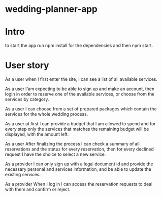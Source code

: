 # wedding-planner-app
# Intro
to start the app run npm install for the dependencies and then npm start.
# User story
As a user when I first enter the site, I can see a list of all available services.

As a user I'am expecting to be able to sign up and make an account, then login in order to reserve one of the available services, or choose from the services by category.

As a user I can choose from a set of prepared packages which contain the services for the whole wedding process.

As a user at first I can provide a budget that I am allowed to spend and for every step only the services that matches the remaining budget will be displayed, with the amount left.

As a user After finalizing the process I can check a summary of all reservations and the status for every reservation, then for every declined request I have the choice to select a new service.


As a provider I can only sign up with a legal document id and provide the necessary personal and services information, and be able to update the existing services.

As a provider When I log in I can access the reservation requests to deal with them and confirm or reject.
